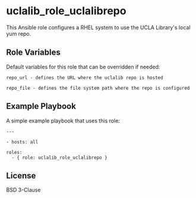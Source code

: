 uclalib_role_uclalibrepo
=========

This Ansible role configures a RHEL system to use the UCLA Library's local yum repo.

Role Variables
--------------

Default variables for this role that can be overridden if needed:

    repo_url - defines the URL where the uclalib repo is hosted

    repo_file - defines the file system path where the repo is configured


Example Playbook
----------------

A simple example playbook that uses this role:

    ---

    - hosts: all

    roles:
      - { role: uclalib_role_uclalibrepo }

License
-------

BSD 3-Clause
